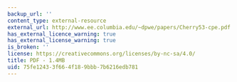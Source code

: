 ```yaml
---
backup_url: ''
content_type: external-resource
external_url: http://www.ee.columbia.edu/~dpwe/papers/Cherry53-cpe.pdf
has_external_licence_warning: true
has_external_license_warning: true
is_broken: ''
license: https://creativecommons.org/licenses/by-nc-sa/4.0/
title: PDF - 1.4MB
uid: 75fe1243-3f66-4f18-9bbb-7b6216edb781
---
```

